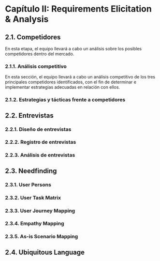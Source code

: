# Capítulo II: Requirements Elicitation & Analysis

## 2.1. Competidores

En esta etapa, el equipo llevará a cabo un análisis sobre los posibles competidores dentro del mercado.

### 2.1.1. Análisis competitivo

En esta sección, el equipo llevará a cabo un análisis competitivo de los tres principales competidores identificados, con el fin de determinar e implementar estrategias adecuadas en relación con ellos.

### 2.1.2. Estrategias y tácticas frente a competidores


## 2.2. Entrevistas


### 2.2.1. Diseño de entrevistas


### 2.2.2. Registro de entrevistas


### 2.2.3. Análisis de entrevistas


## 2.3. Needfinding


### 2.3.1. User Persons


### 2.3.2. User Task Matrix


### 2.3.3. User Journey Mapping


### 2.3.4. Empathy Mapping


### 2.3.5. As-is Scenario Mapping


## 2.4. Ubiquitous Language